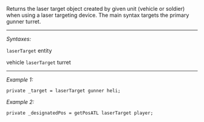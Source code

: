 Returns the laser target object created by given unit (vehicle or soldier) when using a laser targeting device. The main syntax targets the primary gunner turret.


---
*Syntaxes:*

`laserTarget` entity

vehicle `laserTarget` turret

---
*Example 1:*

```sqf
private _target = laserTarget gunner heli;
```

*Example 2:*

```sqf
private _designatedPos = getPosATL laserTarget player;
```